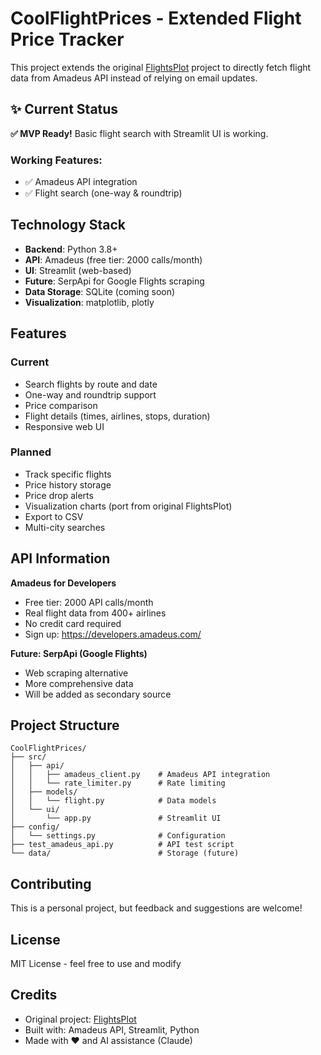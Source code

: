 # CoolFlightPrices - Extended Flight Price Tracker

This project extends the original [FlightsPlot](https://github.com/isaacambrogetti/FlightsPlot) project to directly fetch flight data from Amadeus API instead of relying on email updates.

## ✨ Current Status

**✅ MVP Ready!** Basic flight search with Streamlit UI is working.

### Working Features:
- ✅ Amadeus API integration
- ✅ Flight search (one-way & roundtrip)

## Technology Stack

- **Backend**: Python 3.8+
- **API**: Amadeus (free tier: 2000 calls/month)
- **UI**: Streamlit (web-based)
- **Future**: SerpApi for Google Flights scraping
- **Data Storage**: SQLite (coming soon)
- **Visualization**: matplotlib, plotly

## Features

### Current
- Search flights by route and date
- One-way and roundtrip support
- Price comparison
- Flight details (times, airlines, stops, duration)
- Responsive web UI

### Planned
- Track specific flights
- Price history storage
- Price drop alerts
- Visualization charts (port from original FlightsPlot)
- Export to CSV
- Multi-city searches

## API Information

**Amadeus for Developers**
- Free tier: 2000 API calls/month
- Real flight data from 400+ airlines
- No credit card required
- Sign up: https://developers.amadeus.com/

**Future: SerpApi (Google Flights)**
- Web scraping alternative
- More comprehensive data
- Will be added as secondary source

## Project Structure

```
CoolFlightPrices/
├── src/
│   ├── api/
│   │   ├── amadeus_client.py    # Amadeus API integration
│   │   └── rate_limiter.py      # Rate limiting
│   ├── models/
│   │   └── flight.py            # Data models
│   └── ui/
│       └── app.py               # Streamlit UI
├── config/
│   └── settings.py              # Configuration
├── test_amadeus_api.py          # API test script
└── data/                        # Storage (future)
```

## Contributing

This is a personal project, but feedback and suggestions are welcome!

## License

MIT License - feel free to use and modify

## Credits

- Original project: [FlightsPlot](https://github.com/isaacambrogetti/FlightsPlot)
- Built with: Amadeus API, Streamlit, Python
- Made with ❤️ and AI assistance (Claude)